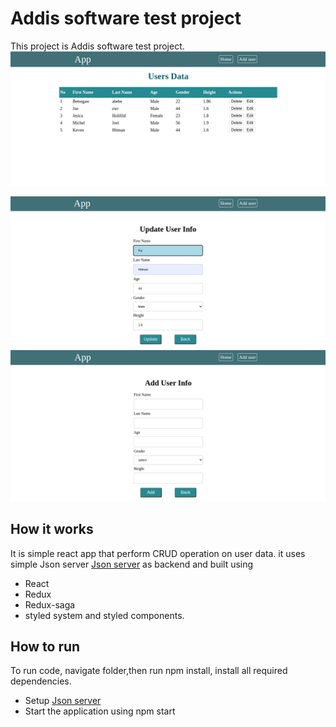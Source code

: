 # Addis software test project

This project is Addis software test project.
![Alt text](https://github.com/betsegaw241/Addis_Software_Test_project/blob/master/public/Images/users%20list%20Screenshot.png)

![Update/Edit user](https://github.com/betsegaw241/Addis_Software_Test_project/blob/master/public/Images/Editupdate.png)
![Add user details](https://github.com/betsegaw241/Addis_Software_Test_project/blob/master/public/Images/Add%20user%20Screenshot%20.png)


## How it works 

It is simple react app that perform CRUD operation on  user data. it uses simple Json server [Json server](https://www.npmjs.com/package/json-server) as backend and built using 
* React
* Redux 
* Redux-saga
* styled system and styled components.

## How to run

To run code, navigate folder,then run npm install, install all required dependencies.
* Setup [Json server](https://www.npmjs.com/package/json-server)
* Start the application using npm start
